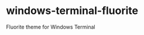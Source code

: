 # windows-terminal-fluorite
Fluorite theme for Windows Terminal

[img1]: https://github.com/ttkkmg/windows-terminal-fluorite/blob/7c31f9f3f16230b887d16d9274030d31cd472000/screenshot-fourite-theme.png "Screenshot"
